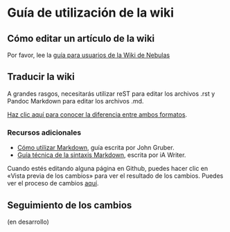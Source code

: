 # Guía de utilización de la wiki

## Cómo editar un artículo de la wiki
Por favor, lee la [guía para usuarios de la Wiki de Nebulas](https://medium.com/nebulasio/nebulas-wiki-user-guide-5418715c6988)

## Traducir la wiki
A grandes rasgos, necesitarás utilizar reST para editar los archivos .rst y Pandoc Markdown para editar los archivos .md.

[Haz clic aquí para conocer la diferencia entre ambos formatos](http://www.unexpected-vortices.com/doc-notes/markdown-and-rest-compared.html).

### Recursos adicionales

* [Cómo utilizar Markdown](https://daringfireball.net/projects/markdown/syntax), guía escrita por John Gruber.
* [Guía técnica de la sintaxis Markdown](https://ia.net/writer/support/general/markdown-guide), escrita por iA Writer.

Cuando estés editando alguna página en Github, puedes hacer clic en «Vista previa de los cambios» para ver el resultado de los cambios. Puedes ver el proceso de cambios [aquí](https://readthedocs.org/projects/nebdocs/builds/).

## Seguimiento de los cambios

(en desarrollo)


